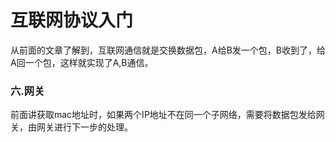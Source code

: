 # 互联网协议入门

从前面的文章了解到，互联网通信就是交换数据包，A给B发一个包，B收到了，给A回一个包，这样就实现了A,B通信。

### 六.网关

前面讲获取mac地址时，如果两个IP地址不在同一个子网络，需要将数据包发给网关，由网关进行下一步的处理。

